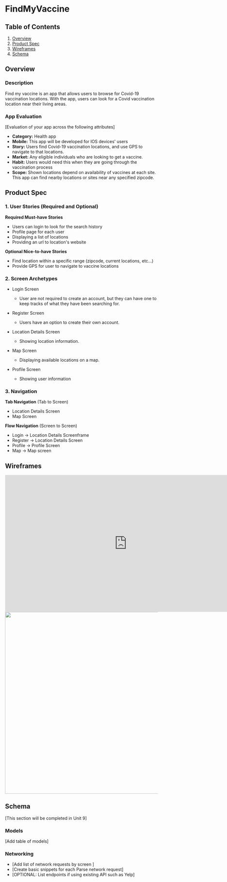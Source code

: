# FindMyVaccine

## Table of Contents
1. [Overview](#Overview)
1. [Product Spec](#Product-Spec)
1. [Wireframes](#Wireframes)
2. [Schema](#Schema)

## Overview
### Description
Find my vaccine is an app that allows users to browse for Covid-19 vaccination locations. With the app, users can look for a Covid vaccination location near their living areas. 

### App Evaluation
[Evaluation of your app across the following attributes]
- **Category:** Health app
- **Mobile:** This app will be developed for IOS devices' users 
- **Story:** Users find Covid-19 vaccination locations, and use GPS to navigate to that locations.
- **Market:** Any eligible individuals who are looking to get a vaccine.
- **Habit:** Users would need this when they are going through the vaccination process
- **Scope:** Shown locations depend on availability of vaccines at each site. This app can find nearby locations or sites near any specified zipcode.

## Product Spec

### 1. User Stories (Required and Optional)

**Required Must-have Stories**

* Users can login to look for the search history
* Profile page for each user
* Displaying a list of locations
* Providing an url to location's website

**Optional Nice-to-have Stories**

* Find location within a specific range (zipcode, current locations, etc...)
* Provide GPS for user to navigate to vaccine locations

### 2. Screen Archetypes

* Login Screen
    * User are not required to create an account, but they can have one to keep tracks of what they have been searching for.

* Register Screen
    * Users have an option to create their own account. 
   
* Location Details Screen
    * Showing location information.
     
* Map Screen
    * Displaying available locations on a map.    
    
* Profile Screen
    * Showing user information


### 3. Navigation

**Tab Navigation** (Tab to Screen)

* Location Details Screen
* Map Screen

**Flow Navigation** (Screen to Screen)

* Login -> Location Details Screenframe
* Register -> Location Details Screen
* Profile -> Profile Screen
* Map -> Map screen

## Wireframes
<iframe style="border: 1px solid rgba(0, 0, 0, 0.1);" width="800" height="450" src="https://www.figma.com/embed?embed_host=share&url=https%3A%2F%2Fwww.figma.com%2Fproto%2FatYJ0tVcHPd97EGZril6MF%2Ffind-my-vaccine-wireframe%3Fnode-id%3D0%253A627%26scaling%3Dscale-down%26page-id%3D0%253A1" allowfullscreen></iframe>

<img src="https://www.figma.com/proto/atYJ0tVcHPd97EGZril6MF/find-my-vaccine-wireframe?node-id=0%3A627&scaling=scale-down&page-id=0%3A1" width=600>


## Schema 
[This section will be completed in Unit 9]
### Models
[Add table of models]
### Networking
- [Add list of network requests by screen ]
- [Create basic snippets for each Parse network request]
- [OPTIONAL: List endpoints if using existing API such as Yelp]
